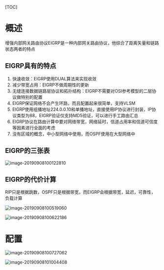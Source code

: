 [TOC]

# 概述

增强内部网关路由协议EIGRP是一种内部网关路由协议，他综合了距离矢量和链路状态两者的特点

## EIGRP具有的特点

1. 快速收敛：EIGRP使用DUAL算法来实现收敛
2. 减少带宽占用：EIGRP不做周期性的更新
3. 无缝连接数据链路层协议和拓扑结构：EIGRP不需要对OSI参考模型的二层协议做特别的配置
4. EIGRP保证网络不会产生环路，而且配置起来很简单，支持VLSM
5. EIGRP使用组播地址224.0.0.10和单播地址，直接使用IP协议进行封装，IP协议类型为88，EIGRP验证仅支持MD5验证，可以进行手工路由汇总
6. EIGRP协议在路由计算中要对网络带宽，网络延时，信道占用率和信道可信度等因素进行全面的考虑
7. 没有区域的概念，中小型网络中使用，而OSPF使用在大型网络中

## EIGRP的三张表

![image-20190908100122810](/Users/chenyansong/Documents/note/images/computeNetwork/image-20190908100122810.png)

## EIGRP的代价计算

 RIP只是根据跳数，OSPF只是根据带宽，而EIGRP会根据带宽，延迟，可靠性，负载计算

![image-20190908100519060](/Users/chenyansong/Documents/note/images/computeNetwork/image-20190908100519060.png)

![image-20190908100622186](/Users/chenyansong/Documents/note/images/computeNetwork/image-20190908100622186.png)



# 配置

![image-20190908100727062](/Users/chenyansong/Documents/note/images/computeNetwork/image-20190908100727062.png)

![image-20190908101004408](/Users/chenyansong/Documents/note/images/computeNetwork/image-20190908101004408.png)